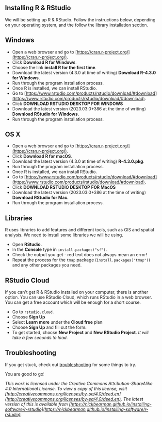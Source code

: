 ## Installing R & RStudio

We will be setting up R & RStudio. Follow the instructions below, depending on your operating system, and the follow the library installation section.

## Windows 

- Open a web browser and go to [https://cran.r-project.org/](https://cran.r-project.org/). 
- Click **Download R for Windows**. 
- Choose the link **install R for the first time**. 
- Download the latest version (4.3.0 at time of writing) **Download R-4.3.0 for Windows**. 
- Run through the program installation process.  
- Once R is installed, we can install RStudio. 
- Go to [https://www.rstudio.com/products/rstudio/download/#download](https://www.rstudio.com/products/rstudio/download/#download). 
- Click **DOWNLOAD RSTUDIO DESKTOP FOR WINDOWS**
- Download the latest version (2023.03.0+386 at the time of writing) **Download RStudio for Windows**. 
- Run through the program installation process.  

## OS X

- Open a web browser and go to [https://cran.r-project.org/](https://cran.r-project.org/). 
- Click **Download R for macOS**. 
- Download the latest version (4.3.0 at time of writing) **R-4.3.0.pkg**. 
- Run through the program installation process.  
- Once R is installed, we can install RStudio. 
- Go to [https://www.rstudio.com/products/rstudio/download/#download](https://www.rstudio.com/products/rstudio/download/#download). 
- Click **DOWNLOAD RSTUDIO DESKTOP FOR MacOS**
- Download the latest version (2023.03.0+386 at the time of writing) **Download RStudio for Mac**. 
- Run through the program installation process. 

<!-- add later
##Linux/Ubuntu

- Open a web browser and go to https://cran.r-project.org/.   
- Click **Download R for Linux**.  
- Go into the relevant Linux distribution
- Follow the instructions for the appropiate Linux distribution.  
<!-- add more to this section -->

## Libraries

R uses libraries to add features and different tools, such as GIS and spatial analysis. We need to install some libraries we will be using. 

- Open **RStudio**. 
- In the **Console** type in `install.packages("sf")`. 
- Check the output you get - red text does not always mean an error! 
- Repeat the process for the `tmap` package (`install.packages("tmap")`) and any other packages you need. 

## RStudio Cloud

If you can't get R & RStudio installed on your computer, there is another option. You can use RStudio Cloud, which runs RStudio in a web browser. You can get a free account which will be enough for a short course. 

- Go to `rstudio.cloud`.
- Choose **Sign Up** 
- Select **Learn more** under the **Cloud free** plan 
- Choose **Sign Up** and fill out the form. 
- To get started, choose **New Project** and **New RStudio Project**. *It will take a few seconds to load*. 


## Troubleshooting

If you get stuck, check out [troubleshooting](r-rstudio-library-troubleshooting.html) for some things to try. 

You are good to go!

*This work is licensed under the Creative Commons Attribution-ShareAlike 4.0 International License. To view a copy of this license, visit [http://creativecommons.org/licenses/by-sa/4.0/deed.en](http://creativecommons.org/licenses/by-sa/4.0/deed.en). The latest version of this is available from [https://nickbearman.github.io/installing-software/r-rstudio](https://nickbearman.github.io/installing-software/r-rstudio).*
